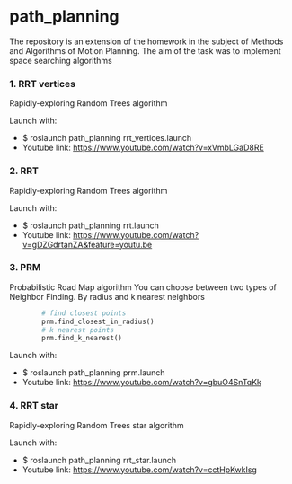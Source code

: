 # path_planning

The repository is an extension of the homework in the subject of Methods and Algorithms of Motion Planning. 
The aim of the task was to implement space searching algorithms

### 1. RRT vertices
Rapidly-exploring Random Trees algorithm

Launch with:
- $ roslaunch path_planning rrt_vertices.launch
- Youtube link: https://www.youtube.com/watch?v=xVmbLGaD8RE

### 2. RRT
Rapidly-exploring Random Trees algorithm

Launch with:
-  $ roslaunch path_planning rrt.launch
- Youtube link: https://www.youtube.com/watch?v=gDZGdrtanZA&feature=youtu.be

### 3. PRM
Probabilistic Road Map algorithm
You can choose between two types of Neighbor Finding. By radius and k nearest neighbors
```python
        # find closest points
        prm.find_closest_in_radius()
        # k nearest points
        prm.find_k_nearest()
```
Launch with:
- $ roslaunch path_planning prm.launch
- Youtube link: https://www.youtube.com/watch?v=gbuO4SnTqKk

### 4. RRT star
Rapidly-exploring Random Trees star algorithm

Launch with:
- $ roslaunch path_planning rrt_star.launch
- Youtube link: https://www.youtube.com/watch?v=cctHpKwkIsg



